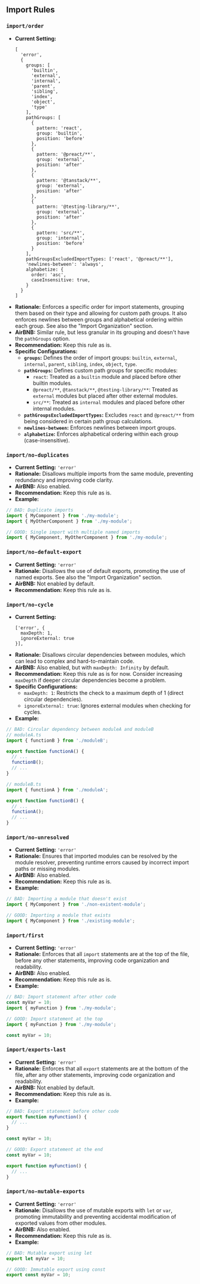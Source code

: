 
## Import Rules

### `import/order`

-   **Current Setting:**
    ```
    [
      'error',
      {
        groups: [
          'builtin',
          'external',
          'internal',
          'parent',
          'sibling',
          'index',
          'object',
          'type'
        ],
        pathGroups: [
          {
            pattern: 'react',
            group: 'builtin',
            position: 'before'
          },
          {
            pattern: '@preact/**',
            group: 'external',
            position: 'after'
          },
          {
            pattern: '@tanstack/**',
            group: 'external',
            position: 'after'
          },
          {
            pattern: '@testing-library/**',
            group: 'external',
            position: 'after'
          },
          {
            pattern: 'src/**',
            group: 'internal',
            position: 'before'
          }
        ],
        pathGroupsExcludedImportTypes: ['react', '@preact/**'],
        'newlines-between': 'always',
        alphabetize: {
          order: 'asc',
          caseInsensitive: true,
        }
      }
    ]
    ```
-   **Rationale:** Enforces a specific order for import statements, grouping them based on their type and allowing for custom path groups. It also enforces newlines between groups and alphabetical ordering within each group. See also the "Import Organization" section.
-   **AirBNB:** Similar rule, but less granular in its grouping and doesn't have the `pathGroups` option.
-   **Recommendation:** Keep this rule as is.
-   **Specific Configurations:**
    -   **`groups`:** Defines the order of import groups: `builtin`, `external`, `internal`, `parent`, `sibling`, `index`, `object`, `type`.
    -   **`pathGroups`:** Defines custom path groups for specific modules:
        -   `react`: Treated as a `builtin` module and placed before other builtin modules.
        -   `@preact/**`, `@tanstack/**`, `@testing-library/**`: Treated as `external` modules but placed after other external modules.
        -   `src/**`: Treated as `internal` modules and placed before other internal modules.
    -   **`pathGroupsExcludedImportTypes`:** Excludes `react` and `@preact/**` from being considered in certain path group calculations.
    -   **`newlines-between`:** Enforces newlines between import groups.
    -   **`alphabetize`:** Enforces alphabetical ordering within each group (case-insensitive).

### `import/no-duplicates`

-   **Current Setting:** `'error'`
-   **Rationale:** Disallows multiple imports from the same module, preventing redundancy and improving code clarity.
-   **AirBNB:** Also enabled.
-   **Recommendation:** Keep this rule as is.
-   **Example:**

```typescript
// BAD: Duplicate imports
import { MyComponent } from './my-module';
import { MyOtherComponent } from './my-module';

// GOOD: Single import with multiple named imports
import { MyComponent, MyOtherComponent } from './my-module';
```

### `import/no-default-export`

-   **Current Setting:** `'error'`
-   **Rationale:** Disallows the use of default exports, promoting the use of named exports. See also the "Import Organization" section.
-   **AirBNB:** Not enabled by default.
-   **Recommendation:** Keep this rule as is.

### `import/no-cycle`

-   **Current Setting:**
    ```
    ['error', {
      maxDepth: 1,
      ignoreExternal: true
    }],
    ```
-   **Rationale:** Disallows circular dependencies between modules, which can lead to complex and hard-to-maintain code.
-   **AirBNB:** Also enabled, but with `maxDepth: Infinity` by default.
-   **Recommendation:** Keep this rule as is for now. Consider increasing `maxDepth` if deeper circular dependencies become a problem.
-   **Specific Configurations:**
    -   `maxDepth: 1`: Restricts the check to a maximum depth of 1 (direct circular dependencies).
    -   `ignoreExternal: true`: Ignores external modules when checking for cycles.
-   **Example:**

```typescript
// BAD: Circular dependency between moduleA and moduleB
// moduleA.ts
import { functionB } from './moduleB';

export function functionA() {
  // ...
  functionB();
  // ...
}

// moduleB.ts
import { functionA } from './moduleA';

export function functionB() {
  // ...
  functionA();
  // ...
}
```

### `import/no-unresolved`

-   **Current Setting:** `'error'`
-   **Rationale:** Ensures that imported modules can be resolved by the module resolver, preventing runtime errors caused by incorrect import paths or missing modules.
-   **AirBNB:** Also enabled.
-   **Recommendation:** Keep this rule as is.
-   **Example:**

```typescript
// BAD: Importing a module that doesn't exist
import { MyComponent } from './non-existent-module';

// GOOD: Importing a module that exists
import { MyComponent } from './existing-module';
```

### `import/first`

-   **Current Setting:** `'error'`
-   **Rationale:** Enforces that all `import` statements are at the top of the file, before any other statements, improving code organization and readability.
-   **AirBNB:** Also enabled.
-   **Recommendation:** Keep this rule as is.
-   **Example:**

```typescript
// BAD: Import statement after other code
const myVar = 10;
import { myFunction } from './my-module';

// GOOD: Import statement at the top
import { myFunction } from './my-module';

const myVar = 10;
```

### `import/exports-last`

-   **Current Setting:** `'error'`
-   **Rationale:** Enforces that all `export` statements are at the bottom of the file, after any other statements, improving code organization and readability.
-   **AirBNB:** Not enabled by default.
-   **Recommendation:** Keep this rule as is.
-   **Example:**

```typescript
// BAD: Export statement before other code
export function myFunction() {
  // ...
}

const myVar = 10;

// GOOD: Export statement at the end
const myVar = 10;

export function myFunction() {
  // ...
}
```

### `import/no-mutable-exports`

-   **Current Setting:** `'error'`
-   **Rationale:** Disallows the use of mutable exports with `let` or `var`, promoting immutability and preventing accidental modification of exported values from other modules.
-   **AirBNB:** Also enabled.
-   **Recommendation:** Keep this rule as is.
-   **Example:**

```typescript
// BAD: Mutable export using let
export let myVar = 10;

// GOOD: Immutable export using const
export const myVar = 10;
```
